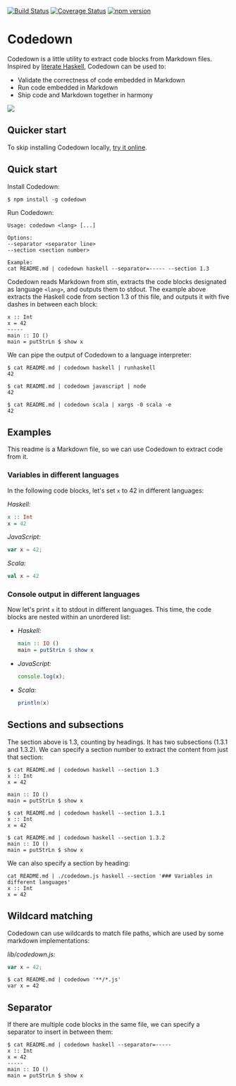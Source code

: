 [![Build Status][build-badge]][build-link]
[![Coverage Status][coverage-badge]][coverage-link]
[![npm version][release-badge]][release-link]

[build-badge]: https://github.com/earldouglas/codedown/workflows/build/badge.svg
[build-link]: https://github.com/earldouglas/codedown/actions
[coverage-badge]: https://coveralls.io/repos/github/earldouglas/codedown/badge.svg
[coverage-link]: https://coveralls.io/github/earldouglas/codedown
[release-badge]: https://badge.fury.io/js/codedown.svg
[release-link]: https://www.npmjs.com/package/codedown

# Codedown

Codedown is a little utility to extract code blocks from Markdown files.
Inspired by [literate
Haskell](https://wiki.haskell.org/Literate_programming), Codedown can be
used to:

* Validate the correctness of code embedded in Markdown
* Run code embedded in Markdown
* Ship code and Markdown together in harmony

![](codedown.gif)

## Quicker start

To skip installing Codedown locally, [try it
online](https://earldouglas.github.io/codedown/).

## Quick start

Install Codedown:

```
$ npm install -g codedown
```

Run Codedown:

```
Usage: codedown <lang> [...]

Options:
--separator <separator line>
--section <section number>

Example:
cat README.md | codedown haskell --separator=----- --section 1.3
```

Codedown reads Markdown from stin, extracts the code blocks designated
as language `<lang>`, and outputs them to stdout.  The example above
extracts the Haskell code from section 1.3 of this file, and outputs it
with five dashes in between each block:

```
x :: Int
x = 42
-----
main :: IO ()
main = putStrLn $ show x
```

We can pipe the output of Codedown to a language interpreter:

```
$ cat README.md | codedown haskell | runhaskell
42
```

```
$ cat README.md | codedown javascript | node
42
```

```
$ cat README.md | codedown scala | xargs -0 scala -e
42
```

## Examples

This readme is a Markdown file, so we can use Codedown to extract code
from it.

### Variables in different languages

In the following code blocks, let's set `x` to 42 in different
languages:

*Haskell:*

```haskell
x :: Int
x = 42
```

*JavaScript:*

```javascript
var x = 42;
```

*Scala:*

```scala
val x = 42
```

### Console output in different languages

Now let's print `x` it to stdout in different languages.  This time, the
code blocks are nested within an unordered list:

* *Haskell:*

  ```haskell
  main :: IO ()
  main = putStrLn $ show x
  ```

* *JavaScript:*

  ```javascript
  console.log(x);
  ```

* *Scala:*

  ```scala
  println(x)
  ```

## Sections and subsections

The section above is 1.3, counting by headings.  It has two subsections
(1.3.1 and 1.3.2).  We can specify a section number to extract the
content from just that section:

```
$ cat README.md | codedown haskell --section 1.3
x :: Int
x = 42

main :: IO ()
main = putStrLn $ show x
```

```
$ cat README.md | codedown haskell --section 1.3.1
x :: Int
x = 42
```

```
$ cat README.md | codedown haskell --section 1.3.2
main :: IO ()
main = putStrLn $ show x
```

We can also specify a section by heading:

```
cat README.md | ./codedown.js haskell --section '### Variables in different languages'
x :: Int
x = 42
```

## Wildcard matching

Codedown can use wildcards to match file paths, which are used by some
markdown implementations:

*lib/codedown.js:*

```lib/codedown.js
var x = 42;
```

```
$ cat README.md | codedown '**/*.js'
var x = 42
```

## Separator

If there are multiple code blocks in the same file, we can specify a
separator to insert in between them:

```
$ cat README.md | codedown haskell --separator=-----
x :: Int
x = 42
-----
main :: IO ()
main = putStrLn $ show x
```
